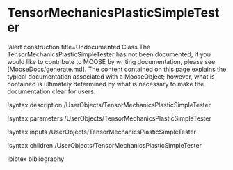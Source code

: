 <!-- MOOSE Documentation Stub: Remove this when content is added. -->

# TensorMechanicsPlasticSimpleTester

!alert construction title=Undocumented Class
The TensorMechanicsPlasticSimpleTester has not been documented, if you would like to contribute to MOOSE by
writing documentation, please see [MooseDocs/generate.md]. The content contained on this page explains
the typical documentation associated with a MooseObject; however, what is contained is ultimately
determined by what is necessary to make the documentation clear for users.

!syntax description /UserObjects/TensorMechanicsPlasticSimpleTester

!syntax parameters /UserObjects/TensorMechanicsPlasticSimpleTester

!syntax inputs /UserObjects/TensorMechanicsPlasticSimpleTester

!syntax children /UserObjects/TensorMechanicsPlasticSimpleTester

!bibtex bibliography
